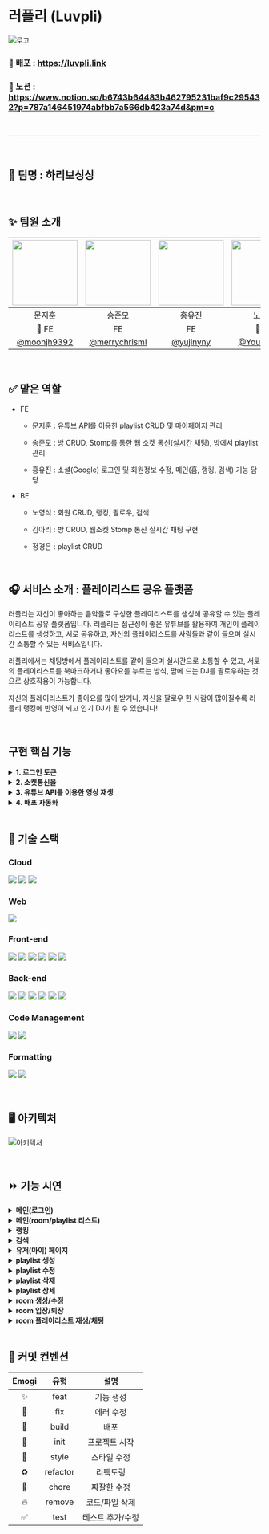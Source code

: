 # 러플리 (Luvpli)

![로고](https://user-images.githubusercontent.com/74370531/205530048-516ae0ad-9cd6-4683-ab1e-104afa0682f6.png)

### 🔗 배포 : https://luvpli.link

### 🔗 노션 : https://www.notion.so/b6743b64483b462795231baf9c295432?p=787a146451974abfbb7a566db423a74d&pm=c

<br/>
<hr/>
<br/>

## 🐻 팀명 : 하리보싱싱 

<br/>

## ✨ 팀원 소개

| <img src="https://user-images.githubusercontent.com/74370531/205542590-a7976816-5e16-4fcd-a8b4-f9fd6f9c5b7e.jpeg" width=130> | <img src="https://user-images.githubusercontent.com/74370531/205542607-04f9d2d8-a721-4614-a31c-8a62975c2174.jpeg" width=130> | <img src="https://user-images.githubusercontent.com/74370531/205542615-6f4d5247-7d2f-4035-8a93-cb1378bf187d.jpeg" width=130> | <img src="https://user-images.githubusercontent.com/74370531/205542630-46f55c38-4dac-4499-a5ea-386f7e335d56.jpg" width=130> | <img src="https://user-images.githubusercontent.com/74370531/205542638-68c63bd6-7059-4c2d-b621-4e1ba38f6f15.jpg" width=130 > | <img src="https://user-images.githubusercontent.com/74370531/205542643-1bae174d-94ce-42f4-a3cf-0ab4db8302f3.jpg" width=130> | 
| :------: | :------: | :------: | :------: | :------: | :------: |
| 문지훈 | 송준모 | 홍유진 | 노영석 | 김아리 | 정경은 |
| 👑 FE | FE | FE | 👑 BE | BE | BE |
|[@moonjh9392](https://github.com/moonjh9392)|[@merrychrisml](https://github.com/merrychrisml)|[@yujinyny](https://github.com/yujinyny)|[@Youngseoki](https://github.com/Youngseoki)|[@lielocks](https://github.com/lielocks)|[@bbororo](https://github.com/bbororo)

<br/>

## ✅ 맡은 역할


- FE
  - 문지훈 : 유튜브 API를 이용한 playlist CRUD 및 마이페이지 관리

  - 송준모 : 방 CRUD, Stomp를 통한 웹 소켓 통신(실시간 채팅), 방에서 playlist 관리

  - 홍유진 : 소셜(Google) 로그인 및 회원정보 수정, 메인(홈, 랭킹, 검색) 기능 담당
- BE
  - 노영석 : 회원 CRUD, 랭킹, 팔로우, 검색

  - 김아리 : 방 CRUD, 웹소켓 Stomp 통신 실시간 채팅 구현

  - 정경은 : playlist CRUD

<br/>

## 🎧 서비스 소개 : 플레이리스트 공유 플랫폼

러플리는 자신이 좋아하는 음악들로 구성한 플레이리스트를 생성해 공유할 수 있는 플레이리스트 공유 플랫폼입니다. 러플리는 접근성이 좋은 유튜브를 활용하여 개인이 플레이리스트를 생성하고, 서로 공유하고, 자신의 플레이리스트를 사람들과 같이 들으며 실시간 소통할 수 있는 서비스입니다. 

러플리에서는 채팅방에서 플레이리스트를 같이 들으며 실시간으로 소통할 수 있고, 서로의 플레이리스트를 북마크하거나 좋아요를 누르는 방식, 맘에 드는 DJ를 팔로우하는 것으로 상호작용이 가능합니다. 

자신의 플레이리스트가 좋아요를 많이 받거나, 자신을 팔로우 한 사람이 많아질수록 러플리 랭킹에 반영이 되고 인기 DJ가 될 수 있습니다!

<br/>

## 구현 핵심 기능

<details>
<summary><b>1. 로그인 토큰 </b></summary>
<div markdown="1">

  ```jsx
//액세스 토큰 : 30분 
//리프레시 토큰 : 3일

//로그인시 액세스 토큰,리프레시 토큰 param 으로 받아서 localStorage에 저장

localStorage.setItem('accessToken', accessToken);
localStorage.setItem('refreshToken', refreshToken);

//헤더에 엑세스 토큰 세팅
instance.defaults.headers.Authorization = accessToken;

//만료 로직
//액세스 토큰 만료시 => 서버에서 401 코드를 받음 리프레시 토큰을 담아 재발급 api 요청
//재발급 요청에서 리프레시 토큰 만료 확인 => 서버에서 404 코드 받음 => 로그아웃 
instance.interceptors.response.use(
	(response) => {
		return response;
	},

	async (error) => {
		// 액세스 토큰 만료 => 새 액세스 토큰 발급(연장)
		if (error.response.status === 401) {
			instance
				.post(
					`/api/members/refresh`,
					{},
					{
						headers: {
							RefreshToken: localStorage.getItem('refreshToken'),
						},
					},
				)
				.then((res) => {
					localStorage.setItem('accessToken', res.headers.authorization);

					window.alert('로그인이 연장되었습니다. 새로고침됩니다.');
					window.location.reload();
				})
				.catch((err) => {
					// 리프레시 토큰 만료 => 로그아웃
					if (err.response.status === 404) {
						window.alert('로그인이 만료되었습니다. 홈으로 이동됩니다.');
						window.location.href = '/logout';
					}
				});
		}

		return Promise.reject(error);
	},
);
```

- 쿠키에 토큰을 저장하는 방법도 생각 해봤지만 웹스토리지의 여러가지 이점으로 인해 로컬스토리지에 저장하기로 결정

## Web Storage

- 쿠키와 달리 자동 전송의 위험성이 없음
- **오리진(Origin)**(도메인,프로토콜,포트) 단위로 접근이 제한되는 특성 덕분에 **CSRF로 부터 안전**
- 쿠키보다 **큰 저쟝 용량 지원**(모바일 2.5MB, 데스크탑 5~10MB)
- 서버가 HTTP 헤더를 통해 스토리지 객체를 조작할 수 없음(웹 스토리지 객체 조작은 JavaScript 내에서만 수행)
- 오직 **문자형(string)** 데이터 타입만 지원
- **로컬 스토리지(Local Storage)** 와 **세션 스토리지(Session Storage)** 가 있으며, 같은 Storage 객체를 상속하기 때문에 메서드가 동일  
  
</div>
</details>

<details>
<summary><b>2. 소켓통신을 </b></summary>
<div markdown="1">
  
  채팅을 위해 Stomp사용

![image](https://user-images.githubusercontent.com/45509511/207283679-7f6944e0-f963-4ed8-b00c-a5a81b735800.png)

Stomp는 위의 사진과 같은 구조를 하고있음

- connect : 소켓을 연결
- subcribe(구독) : 서버로부터 받는 응답을 처리
- activate(활성화) : 데이터를 send 하기 위해 소켓을 활성화 activate 하면 connect도 같이됨
- publish(send) : 데이터를 서버로 보냄

문제점

- activate 상태에서 event가 발생하면 connect의 연결상태가 false로 바뀌어 event가 발생할때마다 activate를 해줘야함
- 이 증상으로 인하여 서버의 용량이 작으면(EC2 프리티어 사용함) 과부하가 걸려 페이지가 아예 먹통이 되버린다.
  
![image](https://user-images.githubusercontent.com/45509511/207283582-c9880a97-26fd-4416-91b9-74eec72aed52.png)

해결방법

- connect의 연결상태가 false여도 최초에 생성한 subcribe는 살아있어서 서버로 부터 응답을 받을수 있는것을 발견
- event가 발생할때 마다 activate 하지않고 데이터를 보낼때만 activate하는 것으로 변경
- 여기서 다시 <span style="color:red"> **문제** </span> 가 발생 activate ⇒ publish 하는데 activate 되는동안 publish가 먼저 전송되어 연결이 활성화 되어있지 않다는 오류가 발생
- publish하기전에 activate가 될수있는 시간을 벌기위해 publish를 settimeout으로 감싸주어 지연시간을 생성하여 해결함
  
</div>
</details>

<details>
<summary><b>3. 유튜브 API를 이용한 영상 재생</b></summary>
<div markdown="1">

- 영상의 url에서 videoId를 추출하여 유튜브 api에 해당 영상의 데이터 요청
- 받아온 데이터를 DB에 저장 후 여러가지 용도로 사용함

```tsx
https://www.googleapis.com/youtube/v3/videos?id=${id}&key=${process.env.REACT_APP_YOUTUBE_KEY}
//위의 주소로 get 요청을 하면 해당영상의 정보를 받아올 수 있음
//id : 예를 들면 https://www.youtube.com/watch?v=D6cEVIJNlp8 wathc?v={여기가 id}

getYouTubeMusic(videoId)
				.then((res) => {
					if (res.items[0]?.snippet) {
						result = true;
						musicInfo.videoId = videoId;
						musicInfo.url = url;
						musicInfo.channelTitle = res.items[0].snippet.channelTitle;
						musicInfo.title = res.items[0].snippet.title;
						if (res.items[0].snippet.thumbnails.maxres) {
							musicInfo.thumbnail = res.items[0].snippet.thumbnails.maxres.url;
						} else {
							musicInfo.thumbnail = res.items[0].snippet.thumbnails.medium.url;
						}
					}
				})
//url : 영상의 유튜브 주소
//videoId : player를 재생시킬때 필요한 id
//channelTitle : 채널 아이디
//title : 영상 제목
//thumbnail : 썸네일

//데이터들을 저장하여 화면에 보여줄때나 플레이어를 재생 시킬때 사용
```

- react-youtube를 이용하여 영상 재생

```tsx
<YouTube
								videoId={videoId}
								opts={opts}
								onReady={onReady}
								onPlay={onPlay}
							/>

//videoId : 재생될 영상의 videoId
//opts : player의 default 옵션
//onReady : 영상이 준비되었을때 실행할 메소드
//onPlay : 영상이 play 되었을때 실행할 메소드
```

- 화면에서는 player의 크기를 0으로 하여 보이지 않게하고 소리만 들리게 만들어 영상을 보는것이 아닌 음악감상을 하는 느낌을 주게 만들었다.
</div>
</details>

<details>
<summary><b>4. 배포 자동화</b></summary>
<div markdown="1">

- githubAction 으로 dev branch에 push 하면 자동으로 AWS S3에 빌드/배포 되도록 만듬

```yaml
# .github/workflows/main.yml
name: client
on:
  push:
    branches:
      - dev
env:
  REACT_APP_STACK_SERVER: ${{ secrets.REACT_APP_STACK_SERVER }}
  REACT_APP_YOUTUBE_KEY: ${{ secrets.REACT_APP_YOUTUBE_KEY }}
  REACT_APP_STACK_WS_SERVER: ${{ secrets.REACT_APP_STACK_WS_SERVER}}
  REACT_APP_ADMIN_EMAIL_01: ${{secrets.REACT_APP_ADMIN_EMAIL_01}}
  REACT_APP_ADMIN_EMAIL_02: ${{secrets.REACT_APP_ADMIN_EMAIL_02}}
  REACT_APP_ADMIN_EMAIL_03: ${{secrets.REACT_APP_ADMIN_EMAIL_03}}
jobs:
  build:
    runs-on: ubuntu-20.04
    steps:
      - name: Checkout source code.
        uses: actions/checkout@v2

      - name: Install dependencies
        run: npm install
        working-directory: ./client
      - name: Build
        run: npm run build
        env:
          CI: ""
        working-directory: ./client
      - name: SHOW AWS CLI VERSION
        env:
          AWS_ACCESS_KEY_ID: ${{ secrets.AWS_ACCESS_KEY_ID }}
          AWS_SECRET_ACCESS_KEY: ${{ secrets.AWS_SECRET_ACCESS_KEY }}
          AWS_EC2_METADATA_DISABLED: true
        run: |
          aws --version
      - name: Sync Bucket
        env:
          AWS_ACCESS_KEY_ID: ${{ secrets.AWS_ACCESS_KEY_ID }}
          AWS_SECRET_ACCESS_KEY: ${{ secrets.AWS_SECRET_ACCESS_KEY }}
          AWS_EC2_METADATA_DISABLED: true
        run: |
          aws s3 sync \
            --region ap-northeast-2 \
            build s3://luvpli \
            --delete
        working-directory: ./client
```

- github에 repository에 올라가면 안되는 중요한 정보들은 로컬에서는 env를 만들어 사용하였으나 action에서는 적용되지 않기 때문에 secret key를 만들어 사용하였다.
- 배포 순서 : github Action ⇒ AWS S3(http) ⇒ AWS CloudFront(https) ⇒ AWS Route53(도메인 변경)
- Action ⇒ S3는 자동으로 배포되지만 CloudFront는 일정시간마다 재배포되기 때문에 push한 즉시 반영결과를 보고싶다면 CloudFront의 무효화 기능을 이용해야했다.
</div>
</details>

<br/>

## 🚀 기술 스택

### Cloud
<img src="https://img.shields.io/badge/Amazon S3-569A31?style=for-the-badge&logo=Amazon S3&logoColor=white"/> <img src="https://img.shields.io/badge/Amazon RDS-527FFF?style=for-the-badge&logo=Amazon RDS&logoColor=white"/> <img src="https://img.shields.io/badge/Amazon EC2-FF9900?style=for-the-badge&logo=Amazon EC2&logoColor=white"/>

### Web
<img src="https://img.shields.io/badge/Stomp-black?style=for-the-badge&logoColor=white"/>

### Front-end
<img src="https://img.shields.io/badge/TypeScript-3178C6?style=for-the-badge&logo=TypeScript&logoColor=white"/> <img src="https://img.shields.io/badge/React-20232a?style=for-the-badge&logo=React&logoColor=61DAFB"/> <img src="https://img.shields.io/badge/React Router-CA4245?style=for-the-badge&logo=React Router&logoColor=white"/> <img src="https://img.shields.io/badge/Redux Toolkit-764ABC?style=for-the-badge&logo=redux&logoColor=white"/> <img src="https://img.shields.io/badge/Styled Components-DB7093?style=for-the-badge&logo=Styled Components&logoColor=white"/> <img src="https://img.shields.io/badge/axios-5A29E4?style=for-the-badge&logo=axios&logoColor=white"/>

### Back-end
<img src="https://img.shields.io/badge/Spring Boot-6DB33F?style=for-the-badge&logo=Spring Boot&logoColor=white"/> <img src="https://img.shields.io/badge/Spring Security-6DB33F?style=for-the-badge&logo=Spring Security&logoColor=white"/> <img src="https://img.shields.io/badge/Spring Data JPA-6DB33F?style=for-the-badge&logoColor=white"/> <img src="https://img.shields.io/badge/JWT-black?style=for-the-badge&logo=JSON%20web%20tokens&logoColor=white"/> <img src="https://img.shields.io/badge/OAUTH 2.0-black?style=for-the-badge&&logoColor=white"/> <img src="https://img.shields.io/badge/MySQL-4479A1?style=for-the-badge&logo=MySQL&logoColor=white"/>

### Code Management
<img src="https://img.shields.io/badge/Git-F05032?style=for-the-badge&logo=Git&logoColor=white"/> <img src="https://img.shields.io/badge/GitHub-black?style=for-the-badge&logo=GitHub&logoColor=white"/>

### Formatting
<img src="https://img.shields.io/badge/ESLint-4B32C3?style=for-the-badge&logo=ESLint&logoColor=white"/> <img src="https://img.shields.io/badge/Prettier-F7B93E?style=for-the-badge&logo=Prettier&logoColor=black"/>

<br/>

## 🖥️ 아키텍처

![아키텍처](https://user-images.githubusercontent.com/74370531/205537012-98c79bf2-4115-4996-a228-945ebf5e4623.png)

<br/>

## ⏩ 기능 시연

<details>
<summary><b>메인(로그인)</b></summary>
<div markdown="1">

![로그인](https://user-images.githubusercontent.com/74370531/205856932-0ba8e78b-ea5a-4bdf-8326-d9af2aaabd6a.gif)

- 러플리 사이트에 접속하면 헤더 오른쪽 상단에 로그인 버튼을 눌러 소셜 로그인을 할 수 있습니다.

- 로그인 된 상태에서 헤더 상단의 본인 정보를 클릭하면 마이페이지로 가거나 로그아웃을 할 수 있습니다.
</div>
</details>

<details>
<summary><b>메인(room/playlist 리스트)</b></summary>
<div markdown="1">

![메인](https://user-images.githubusercontent.com/74370531/205857913-0ed5147e-cd55-41fb-8fbe-a598a6702ad0.gif)

- 메인페이지는 방 메인페이지와 플레이리스트 메인페이지로 나뉘어져 있습니다.

- 방 메인페이지의 경우 현재 생성되어있는 모든 방을 보여주는 전체 리스트와 랭킹에 등재되어 있는 인기 DJ의 방을 보여주는 인기 DJ 방송 리스트, 그리고 가장 많은 인원이 접속해있는 방을 보여주는 가장 많은 청취자가 있는 방송 리스트로 나뉘어져 있습니다.

- 로그인 한 상태라면 방 메인페이지에서 방 생성과 방 접속이 가능합니다.

- 메인페이지의 경우 사용자 참여 및 컨텐츠 탐색에 용이한 무한스크롤로 페이지네이션을 대체했습니다.

- 플레이리스트 메인페이지의 경우 가장 많은 좋아요를 받은 플레이리스트 목록과 랭킹에 등재된 인기 DJ의 플레이리스트 목록, 그리고 전체 플레이리스트 목록으로 구성되어 있습니다.

- 로그인 한 상태라면 플레이리스트 메인페이지에서 플레이리스트 생성과 플레이리스트 상세 조회가 가능합니다.
</div>
</details>

<details>
<summary><b>랭킹</b></summary>
<div markdown="1">

![랭킹](https://user-images.githubusercontent.com/74370531/205857115-d5f1856a-edbd-421e-a964-f5fe4c82f585.gif)

- 러플리에서는 플레이리스트 좋아요와 DJ를 팔로우한 팔로워 수를 합산하여 스코어를 책정하고 높은 순서대로 랭킹에 등재됩니다. 랭킹의 경우 일정시간마다 갱신됩니다.

- 러플리에서는 스코어 점수에 따라 등급을 부여받습니다. 등급은 해당 유저 페이지에서 조회 가능합니다.

<img src="https://user-images.githubusercontent.com/74370531/205537682-3adadbb5-c1d5-4ef3-9345-1be16ea4485e.png" style="width: 300px"/>
</div>
</details>

<details>
<summary><b>검색</b></summary>
<div markdown="1">

![검색](https://user-images.githubusercontent.com/74370531/205857144-2f5a4436-696e-4527-929b-28e68569b8ce.gif)

- 검색 페이지에서는 유저, 플레이리스트, 방을 대분류로 선택하여 검색할 수 있습니다.

- 방의 경우 제목, 장르, 방장명을 소분류로 설정, 플레이리스트의 경우 플레이리스트 제목, 장르, 플레이리스트 생성 유저를 소분류로 설정, 유저의 경우 유저명을 소분류로 설정해 검색합니다.

- 검색 했을 때 해당 방 / 플레이리스트의 장르 태그를 클릭할 경우 해당 장르 태그를 가진 모든 방 / 플레이리스트를 조회합니다.
</div>
</details>

<details>
<summary><b>유저(마이) 페이지</b></summary>
<div markdown="1">

![my1](https://user-images.githubusercontent.com/45509511/205621702-51271264-4ead-4bef-8e79-83680a0af941.gif)

![my2](https://user-images.githubusercontent.com/45509511/205621717-02734795-9f49-471c-84e5-84a4f2decf5c.gif)

- 유저의 페이지에는 닉네임, 자기소개, 유저의 등급을 확인할 수 있습니다. 등급은 랭킹에서 책정되는 스코어에 따라 나뉩니다.

- 본인의 페이지일 경우 닉네임과 자기소개 변경이 가능합니다. 여기서 닉네임은 중복된 이름을 허용하지 않습니다.

- 유저 페이지에서는 해당 유저의 플레이리스트 목록, 해당 유저가 북마크한 플레이리스트 목록, 팔로우 한 DJ를 확인할 수 있습니다. 본인의 페이지일 경우 플레이리스트 생성이 가능하고 생성되어 있는 플레이리스트 수정 및 삭제가 가능합니다. 또한 북마크한 플레이리스트를 해제하거나 팔로우한 DJ를 언팔로우할 수 있습니다.
</div>
</details>

<details>
<summary><b>playlist 생성</b></summary>
<div markdown="1">

![create](https://user-images.githubusercontent.com/45509511/205621776-91feb88c-8000-4476-8b07-dbeb6aa08aa5.gif)

- 플레이리스트는 자신만 볼 수 있게 비공개 설정이 가능합니다.

- 플레이리스트 제목을 설정하고 카테고리를 설정한 후 유튜브 URL을 입력해 추가 버튼을 누르면 플레이리스트 노래 목록에 추가됩니다. 플레이리스트 제목의 경우 20자 이내의 제목 설정이 가능합니다.
</div>
</details>

<details>
<summary><b>playlist 수정</b></summary>
<div markdown="1">

![modify](https://user-images.githubusercontent.com/45509511/205621809-750f5727-4568-4bf5-8093-80e10a956f50.gif)

- 플레이리스트 수정 페이지에서는 플레이리스트 제목, 카테고리, 플레이리스트 노래 목록을 수정할 수 있습니다. 플레이리스트 노래 목록이 2개 이상일 경우 순서를 바꾸고 싶은 노래를 드래그하면 노래의 순서를 원하는 곳으로 이동시킬 수 있습니다.
</div>
</details>

<details>
<summary><b>playlist 삭제</b></summary>
<div markdown="1">

![delete](https://user-images.githubusercontent.com/45509511/205621826-0e9e5257-8d31-49ca-a790-109927bffea3.gif)

- 플레이리스트 상세 페이지에서 삭제 버튼을 누르면 플레이리스트가 삭제됩니다.
</div>
</details><details>
<summary><b>playlist 상세</b></summary>
<div markdown="1">

![detail](https://user-images.githubusercontent.com/45509511/205621905-463530da-fd0a-45b2-81ee-a504eaaf8feb.gif)

- 플레이리스트 상세 페이지에서는 해당 플레이리스트를 좋아요하거나 북마크할 수 있습니다. 본인의 플레이리스트일 경우 수정 및 삭제가 가능하고 플레이리스트 노래 목록에 있는 노래를 클릭하면 해당 유튜브 URL로 이동합니다.
</div>
</details>

<details>
<summary><b>room 생성/수정</b></summary>
<div markdown="1">

<p align="center">
<img src="https://user-images.githubusercontent.com/80391881/205555014-c9317b69-cde0-47d4-a7a1-128947e279ef.gif" style="width: 1000px"/>
</p>

- 방 메인페이지에서 로그인한 상태로 방 만들기 버튼을 클릭할 경우 방 만들기 모달이 나타납니다. 방 제목의 경우 20자 이내로 작성해야 하고 비밀번호를 설정할 수 있습니다. 플레이리스트 추가 버튼을 눌러 해당 방의 플레이리스트를 설정합니다. 설정할 수 있는 플레이리스트는 본인의 플레이리스트 혹은 북마크한 플레이리스트를 선택할 수 있습니다.

- 방에 들어간 이후 방을 만든 사람은 방장 권한을 받습니다. 방장은 오른쪽 하단 채팅방에 참여한 인원 리스트에 방장 아이콘을 부여받습니다. 방장은 방 수정을 할 수 있습니다. 방 수정은 방 제목만 가능합니다.
</div>
</details>

<details>
<summary><b>room 입장/퇴장</b></summary>
<div markdown="1">

<p align="center">
<img src="https://user-images.githubusercontent.com/80391881/205556051-e626f1be-91bc-4e76-8df4-d807ac65b28e.gif" style="width: 1000px"/>
</p>

- 러플리의 유저는 로그인 한 후 메인페이지에 있는 방을 클릭하면 방 입장이 가능합니다. 방의 비밀번호가 존재할 경우 비밀번호를 입력해야 합니다. 방에 입장하면 플레이리스트 안내 모달이 나타납니다.

- 방 나가기를 클릭하면 방을 나갈 수 있습니다. 방에 본인밖에 없을 때 방을 나가게 되면 해당 방은 삭제됩니다.(운영자의 방은 삭제되지 않습니다.)
</div>
</details>

<details>
<summary><b>room 플레이리스트 재생/채팅</b></summary>
<div markdown="1">

<p align="center">
<img src="https://user-images.githubusercontent.com/80391881/205557849-c3e67c13-30d0-4e1e-9edd-a2042b208a99.gif" style="width: 1000px"/>
</p>

- 방에 들어간 이후 오른쪽에 있는 플레이리스트 재생 버튼을 누르면 플레이리스트에 있는 노래가 재생됩니다. 현재 재생되고 있는 노래는 플레이리스트 노래 제목 옆에 스테레오 아이콘으로 표시됩니다.

- 노래가 끝나면 다음 노래가 자동 재생 됩니다.

- 오른쪽 화살표 버튼을 누르면 다음 곡 재생, 왼쪽 화살표 버튼을 누르면 이전 곡 재생이 됩니다. 볼륨 버튼을 클릭하면 음소거를 할 수 있습니다.

- 같은 방에 있는 인원들은 실시간 채팅이 가능합니다. 오른쪽 하단에는 채팅방에 참여한 인원이 표시됩니다. 표시된 인원을 팔로우하거나 표시된 인원의 유저 페이지로 이동이 가능합니다.
</div>
</details>

<br/>

## 📝 커밋 컨벤션

| Emogi | 유형 | 설명 |
| :------: | :------: | :------: |
| ✨ | feat | 기능 생성 |
| 🐛 | fix | 에러 수정 |
| 🚀 | build | 배포 |
| 🎉 | init | 프로젝트 시작 |
| 💄 | style | 스타일 수정 |
| ♻️ | refactor | 리팩토링 |
| 🔨 | chore | 짜잘한 수정 |
| 🔥 | remove | 코드/파일 삭제 |
| ✅ | test | 테스트 추가/수정 |
